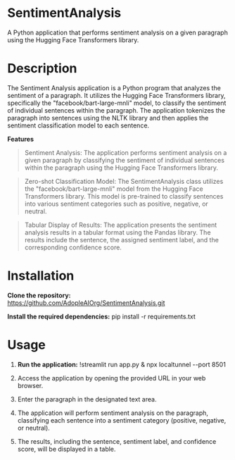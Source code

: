 # SentimentAnalysis

A Python application that performs sentiment analysis on a given paragraph using the Hugging Face Transformers library.

# Description

The Sentiment Analysis application is a Python program that analyzes the sentiment of a paragraph. It utilizes the Hugging Face Transformers library, specifically the "facebook/bart-large-mnli" model, to classify the sentiment of individual sentences within the paragraph. The application tokenizes the paragraph into sentences using the NLTK library and then applies the sentiment classification model to each sentence.

**Features**

> Sentiment Analysis: The application performs sentiment analysis on a given paragraph by classifying the sentiment of individual sentences within the paragraph using the Hugging Face Transformers library.

> Zero-shot Classification Model: The SentimentAnalysis class utilizes the "facebook/bart-large-mnli" model from the Hugging Face Transformers library. This model is pre-trained to classify sentences into various sentiment categories such as positive, negative, or neutral.

> Tabular Display of Results: The application presents the sentiment analysis results in a tabular format using the Pandas library. The results include the sentence, the assigned sentiment label, and the corresponding confidence score.

# Installation

**Clone the repository:**
https://github.com/AdopleAIOrg/SentimentAnalysis.git

**Install the required dependencies:**
pip install -r requirements.txt

# Usage

1. **Run the application:**
!streamlit run app.py & npx localtunnel --port 8501

2. Access the application by opening the provided URL in your web browser.

3. Enter the paragraph in the designated text area.

4. The application will perform sentiment analysis on the paragraph, classifying each sentence into a sentiment category (positive, negative, or neutral).

5. The results, including the sentence, sentiment label, and confidence score, will be displayed in a table.



